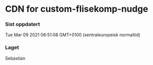 
# CDN for custom-flisekomp-nudge

### Sist oppdatert 
Tue Mar 09 2021 06:51:08 GMT+0100 (sentraleuropeisk normaltid)
### Laget 
Sebastian
